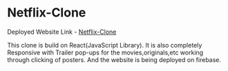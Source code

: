# Netflix-Clone
Deployed Website Link - [Netflix-Clone](https://netflix-clone-react-a0dbe.web.app/)

This clone is build on React(JavaScript Library). It is also completely Responsive with Trailer pop-ups for the movies,originals,etc working through clicking of posters. And the website is being deployed on firebase.
